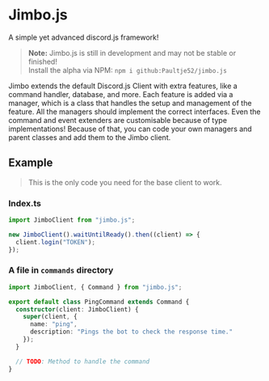 # Jimbo.js
A simple yet advanced discord.js framework!

> **Note:** Jimbo.js is still in development and may not be stable or finished!<br>
> Install the alpha via NPM: `npm i github:Paultje52/jimbo.js`

Jimbo extends the default Discord.js Client with extra features, like a command handler, database, and more. Each feature is added via a manager, which is a class that handles the setup and management of the feature. All the managers should implement the correct interfaces. Even the command and event extenders are customisable because of type implementations! Because of that, you can code your own managers and parent classes and add them to the Jimbo client.

## Example
> This is the only code you need for the base client to work.
### Index.ts
```ts
import JimboClient from "jimbo.js";

new JimboClient().waitUntilReady().then((client) => {
  client.login("TOKEN");
});
```
### A file in `commands` directory
```ts
import JimboClient, { Command } from "jimbo.js";

export default class PingCommand extends Command {
  constructor(client: JimboClient) {
    super(client, {
      name: "ping",
      description: "Pings the bot to check the response time."
    });
  }

  // TODO: Method to handle the command
}
```